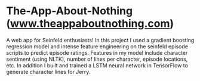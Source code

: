# The-App-About-Nothing (www.theappaboutnothing.com)

A web app for Seinfeld enthusiasts! In this project I used a gradient boosting regression model and intense feature engineering on the seinfeld episode scripts to predict episode ratings. Features in my model include character sentiment (using NLTK), number of lines per character, episode locations, etc. In addition I built and trained a LSTM neural network in TensorFlow to generate character lines for Jerry.
